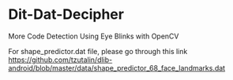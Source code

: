 

# Dit-Dat-Decipher
More Code Detection Using Eye Blinks with OpenCV



For shape_predictor.dat file, please go through this link <br>
https://github.com/tzutalin/dlib-android/blob/master/data/shape_predictor_68_face_landmarks.dat
